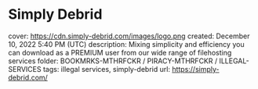 # Simply Debrid

cover: https://cdn.simply-debrid.com/images/logo.png
created: December 10, 2022 5:40 PM (UTC)
description: Mixing simplicity and efficiency you can download as a PREMIUM user from our wide range of filehosting services
folder: BOOKMRKS-MTHRFCKR / PIRACY-MTHRFCKR / ILLEGAL-SERVICES
tags: illegal services, simply-debrid
url: https://simply-debrid.com/